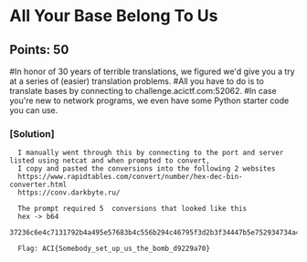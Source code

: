 # All Your Base Belong To Us
## Points: 50
#In honor of 30 years of terrible translations, we figured we'd give you a try at a series of (easier) translation problems. 
#All you have to do is to translate bases by connecting to challenge.acictf.com:52062. 
#In case you're new to network programs, we even have some Python starter code you can use.
### [Solution]
      I manually went through this by connecting to the port and server listed using netcat and when prompted to convert,
      I copy and pasted the conversions into the following 2 websites
      https://www.rapidtables.com/convert/number/hex-dec-bin-converter.html
      https://conv.darkbyte.ru/

      The prompt required 5  conversions that looked like this
      hex -> b64
      37236c6e4c7131792b4a495e57683b4c556b294c46795f3d2b3f34447b5e752934734a413b7147612a354e4050743544613b457b4d3477782832407354702d30

      Flag: ACI{Somebody_set_up_us_the_bomb_d9229a70}
